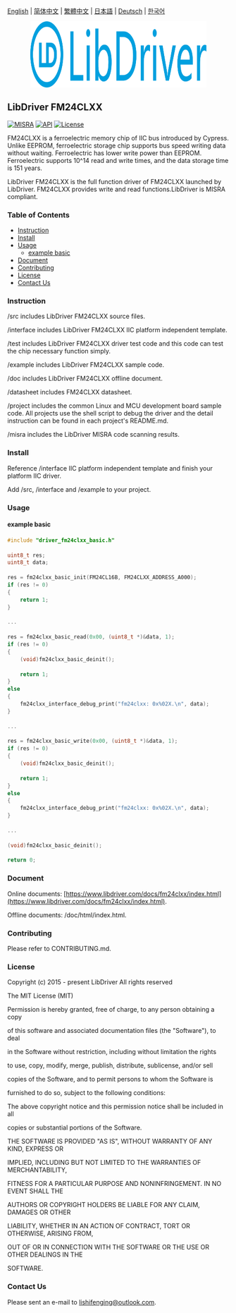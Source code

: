 [English](/README.md) | [ 简体中文](/README_zh-Hans.md) | [繁體中文](/README_zh-Hant.md) | [日本語](/README_ja.md) | [Deutsch](/README_de.md) | [한국어](/README_ko.md)

<div align=center>
<img src="/doc/image/logo.svg" width="400" height="150"/>
</div>

## LibDriver FM24CLXX

[![MISRA](https://img.shields.io/badge/misra-compliant-brightgreen.svg)](/misra/README.md) [![API](https://img.shields.io/badge/api-reference-blue.svg)](https://www.libdriver.com/docs/fm24clxx/index.html) [![License](https://img.shields.io/badge/license-MIT-brightgreen.svg)](/LICENSE)

FM24CLXX is a ferroelectric memory chip of IIC bus introduced by Cypress. Unlike EEPROM, ferroelectric storage chip supports bus speed writing data without waiting. Ferroelectric has lower write power than EEPROM. Ferroelectric supports 10^14 read and write times, and the data storage time is 151 years.

LibDriver FM24CLXX is the full function driver of FM24CLXX launched by LibDriver. FM24CLXX provides write and read functions.LibDriver is MISRA compliant.

### Table of Contents

  - [Instruction](#Instruction)
  - [Install](#Install)
  - [Usage](#Usage)
    - [example basic](#example-basic)
  - [Document](#Document)
  - [Contributing](#Contributing)
  - [License](#License)
  - [Contact Us](#Contact-Us)

### Instruction

/src includes LibDriver FM24CLXX source files.

/interface includes LibDriver FM24CLXX IIC platform independent template.

/test includes LibDriver FM24CLXX driver test code and this code can test the chip necessary function simply.

/example includes LibDriver FM24CLXX sample code.

/doc includes LibDriver FM24CLXX offline document.

/datasheet includes FM24CLXX datasheet.

/project includes the common Linux and MCU development board sample code. All projects use the shell script to debug the driver and the detail instruction can be found in each project's README.md.

/misra includes the LibDriver MISRA code scanning results.

### Install

Reference /interface IIC platform independent template and finish your platform IIC driver.

Add /src, /interface and /example to your project.

### Usage

#### example basic

```C
#include "driver_fm24clxx_basic.h"

uint8_t res;
uint8_t data;

res = fm24clxx_basic_init(FM24CL16B, FM24CLXX_ADDRESS_A000);
if (res != 0)
{
    return 1;
}

...

res = fm24clxx_basic_read(0x00, (uint8_t *)&data, 1);
if (res != 0)
{
    (void)fm24clxx_basic_deinit();

    return 1;
}
else
{
    fm24clxx_interface_debug_print("fm24clxx: 0x%02X.\n", data);
}

...

res = fm24clxx_basic_write(0x00, (uint8_t *)&data, 1);
if (res != 0)
{
    (void)fm24clxx_basic_deinit();

    return 1;
}
else
{
    fm24clxx_interface_debug_print("fm24clxx: 0x%02X.\n", data);
}

...

(void)fm24clxx_basic_deinit();

return 0;
```

### Document

Online documents: [https://www.libdriver.com/docs/fm24clxx/index.html](https://www.libdriver.com/docs/fm24clxx/index.html).

Offline documents: /doc/html/index.html.

### Contributing

Please refer to CONTRIBUTING.md.

### License

Copyright (c) 2015 - present LibDriver All rights reserved



The MIT License (MIT) 



Permission is hereby granted, free of charge, to any person obtaining a copy

of this software and associated documentation files (the "Software"), to deal

in the Software without restriction, including without limitation the rights

to use, copy, modify, merge, publish, distribute, sublicense, and/or sell

copies of the Software, and to permit persons to whom the Software is

furnished to do so, subject to the following conditions: 



The above copyright notice and this permission notice shall be included in all

copies or substantial portions of the Software. 



THE SOFTWARE IS PROVIDED "AS IS", WITHOUT WARRANTY OF ANY KIND, EXPRESS OR

IMPLIED, INCLUDING BUT NOT LIMITED TO THE WARRANTIES OF MERCHANTABILITY,

FITNESS FOR A PARTICULAR PURPOSE AND NONINFRINGEMENT. IN NO EVENT SHALL THE

AUTHORS OR COPYRIGHT HOLDERS BE LIABLE FOR ANY CLAIM, DAMAGES OR OTHER

LIABILITY, WHETHER IN AN ACTION OF CONTRACT, TORT OR OTHERWISE, ARISING FROM,

OUT OF OR IN CONNECTION WITH THE SOFTWARE OR THE USE OR OTHER DEALINGS IN THE

SOFTWARE. 

### Contact Us

Please sent an e-mail to lishifenging@outlook.com.